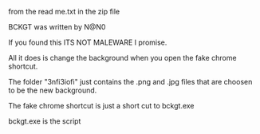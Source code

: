 from the read me.txt in the zip file

BCKGT was written by N@N0

If you found this ITS NOT MALEWARE I promise.

All it does is change the background when you open the fake chrome shortcut.


The folder "3nfi3iofi" just contains the .png and .jpg files that are choosen to be the new background.

The fake chrome shortcut is just a short cut to bckgt.exe

bckgt.exe is the script 
